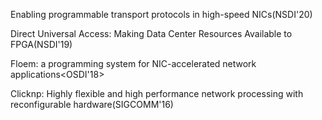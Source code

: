 Enabling programmable transport protocols in high-speed NICs(NSDI'20) </br>

Direct Universal Access: Making Data Center Resources Available to FPGA(NSDI'19) </br>

Floem: a programming system for NIC-accelerated network applications<OSDI'18>

Clicknp: Highly flexible and high performance network processing with reconfigurable hardware(SIGCOMM'16)
